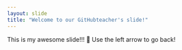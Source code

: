 ```yaml
---
layout: slide
title: "Welcome to our GitHubteacher's slide!"
---
```

This is my awesome slide!!! :tada:
Use the left arrow to go back!
